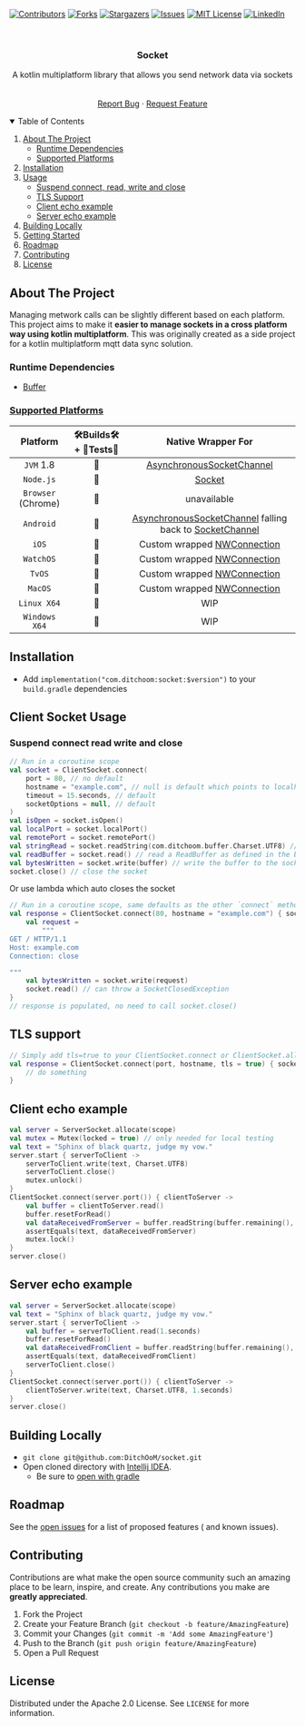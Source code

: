 [![Contributors][contributors-shield]][contributors-url]
[![Forks][forks-shield]][forks-url]
[![Stargazers][stars-shield]][stars-url]
[![Issues][issues-shield]][issues-url]
[![MIT License][license-shield]][license-url]
[![LinkedIn][linkedin-shield]][linkedin-url]

<!-- PROJECT LOGO -->

<br />
<p align="center">
<h3 align="center">Socket</h3>

<p align="center">
A kotlin multiplatform library that allows you send network data via sockets</a>
<br />
<!-- <a href="https://github.com/DitchOoM/socket"><strong>Explore the docs »</strong></a> -->
<br />
<br />
<!-- <a href="https://github.com/DitchOoM/socket">View Demo</a>
· -->
<a href="https://github.com/DitchOoM/socket/issues">Report Bug</a>
·
<a href="https://github.com/DitchOoM/socket/issues">Request Feature</a>
</p>


<details open="open">
  <summary>Table of Contents</summary>
  <ol>
    <li>
      <a href="#about-the-project">About The Project</a>
      <ul>
        <li><a href="#runtime-dependencies">Runtime Dependencies</a></li>
      </ul>
      <ul>
        <li><a href="#supported-platforms">Supported Platforms</a></li>
      </ul>
    </li>
    <li><a href="#installation">Installation</a></li>
    <li>
      <a href="#usage">Usage</a>
      <ul>
        <li><a href="#suspend-connect-read-write-and-close">Suspend connect, read, write and close</a></li>
        <li><a href="#TLS-support">TLS Support</a></li>
        <li><a href="#Client-echo-example">Client echo example</a></li>
        <li><a href="#Server-echo-example">Server echo example</a></li>
      </ul>
    </li>
    <li>
      <a href="#building-locally">Building Locally</a>
    </li>
    <li><a href="#getting-started">Getting Started</a></li>
    <li><a href="#roadmap">Roadmap</a></li>
    <li><a href="#contributing">Contributing</a></li>
    <li><a href="#license">License</a></li>
  </ol>
</details>

## About The Project

Managing metwork calls can be slightly different based on each platform. This project aims to make
it **easier to manage sockets in a cross platform way using kotlin multiplatform**. This was
originally created as a side project for a kotlin multiplatform mqtt data sync solution.

### Runtime Dependencies

* [Buffer](https://github.com/DitchOoM/buffer)

### [Supported Platforms](https://kotlinlang.org/docs/reference/mpp-supported-platforms.html)

| Platform | 🛠Builds🛠 + 🔬Tests🔬 |                                                                                                    Native Wrapper For                                                                                                     |  
| :---: | :---: |:-------------------------------------------------------------------------------------------------------------------------------------------------------------------------------------------------------------------------:|
| `JVM` 1.8 |🚀|                                        [AsynchronousSocketChannel](https://docs.oracle.com/en/java/javase/12/docs/api/java.base/java/nio/channels/AsynchronousSocketChannel.html)                                         |
| `Node.js` |🚀|                                                                                 [Socket](https://nodejs.org/api/net.html#class-netsocket)                                                                                 |
| `Browser` (Chrome) |🚀|                                                                                                        unavailable                                                                                                        |
| `Android` |🚀| [AsynchronousSocketChannel](https://developer.android.com/reference/java/nio/channels/AsynchronousSocketChannel) falling back to [SocketChannel](https://developer.android.com/reference/java/nio/channels/SocketChannel) |
| `iOS` |🚀|                                                               Custom wrapped [NWConnection](https://developer.apple.com/documentation/network/nwconnection)                                                               |
| `WatchOS` |🚀|                                                               Custom wrapped [NWConnection](https://developer.apple.com/documentation/network/nwconnection)                                                               |
| `TvOS` |🚀|                                                               Custom wrapped [NWConnection](https://developer.apple.com/documentation/network/nwconnection)                                                               |
| `MacOS` |🚀|                                                               Custom wrapped [NWConnection](https://developer.apple.com/documentation/network/nwconnection)                                                               |
| `Linux X64` |🔮|                                                                                                            WIP                                                                                                            |
| `Windows X64` |🔮|                                                                                                       WIP                                                                                                                 |

## Installation

- Add `implementation("com.ditchoom:socket:$version")` to your `build.gradle` dependencies

## Client Socket Usage

### Suspend connect read write and close

```kotlin
// Run in a coroutine scope
val socket = ClientSocket.connect(
    port = 80, // no default
    hostname = "example.com", // null is default which points to localhost
    timeout = 15.seconds, // default
    socketOptions = null, // default
)
val isOpen = socket.isOpen()
val localPort = socket.localPort()
val remotePort = socket.remotePort()
val stringRead = socket.readString(com.ditchoom.buffer.Charset.UTF8) // read a utf8 string
val readBuffer = socket.read() // read a ReadBuffer as defined in the buffer module
val bytesWritten = socket.write(buffer) // write the buffer to the socket
socket.close() // close the socket
```

Or use lambda which auto closes the socket

```kotlin
// Run in a coroutine scope, same defaults as the other `connect` method
val response = ClientSocket.connect(80, hostname = "example.com") { socket ->
    val request =
        """
GET / HTTP/1.1
Host: example.com
Connection: close

"""
    val bytesWritten = socket.write(request)
    socket.read() // can throw a SocketClosedException
}
// response is populated, no need to call socket.close()
```

## TLS support

```kotlin
// Simply add tls=true to your ClientSocket.connect or ClientSocket.allocate
val response = ClientSocket.connect(port, hostname, tls = true) { socket ->
    // do something
}
```

## Client echo example
```kotlin
val server = ServerSocket.allocate(scope)
val mutex = Mutex(locked = true) // only needed for local testing
val text = "Sphinx of black quartz, judge my vow."
server.start { serverToClient ->
    serverToClient.write(text, Charset.UTF8)
    serverToClient.close()
    mutex.unlock()
}
ClientSocket.connect(server.port()) { clientToServer ->
    val buffer = clientToServer.read()
    buffer.resetForRead()
    val dataReceivedFromServer = buffer.readString(buffer.remaining(), Charset.UTF8)
    assertEquals(text, dataReceivedFromServer)
    mutex.lock()
}
server.close()
```

## Server echo example
```kotlin
val server = ServerSocket.allocate(scope)
val text = "Sphinx of black quartz, judge my vow."
server.start { serverToClient ->
    val buffer = serverToClient.read(1.seconds)
    buffer.resetForRead()
    val dataReceivedFromClient = buffer.readString(buffer.remaining(), Charset.UTF8)
    assertEquals(text, dataReceivedFromClient)
    serverToClient.close()
}
ClientSocket.connect(server.port()) { clientToServer ->
    clientToServer.write(text, Charset.UTF8, 1.seconds)
}
server.close()
```

## Building Locally

- `git clone git@github.com:DitchOoM/socket.git`
- Open cloned directory with [Intellij IDEA](https://www.jetbrains.com/idea/download).
    - Be sure
      to [open with gradle](https://www.jetbrains.com/help/idea/gradle.html#gradle_import_project_start)

## Roadmap

See the [open issues](https://github.com/DitchOoM/socket/issues) for a list of proposed features (
and known issues).

## Contributing

Contributions are what make the open source community such an amazing place to be learn, inspire,
and create. Any contributions you make are **greatly appreciated**.

1. Fork the Project
2. Create your Feature Branch (`git checkout -b feature/AmazingFeature`)
3. Commit your Changes (`git commit -m 'Add some AmazingFeature'`)
4. Push to the Branch (`git push origin feature/AmazingFeature`)
5. Open a Pull Request

## License

Distributed under the Apache 2.0 License. See `LICENSE` for more information.

[contributors-shield]: https://img.shields.io/github/contributors/DitchOoM/socket.svg?style=for-the-badge

[contributors-url]: https://github.com/DitchOoM/socket/graphs/contributors

[forks-shield]: https://img.shields.io/github/forks/DitchOoM/socket.svg?style=for-the-badge

[forks-url]: https://github.com/DitchOoM/socket/network/members

[stars-shield]: https://img.shields.io/github/stars/DitchOoM/socket.svg?style=for-the-badge

[stars-url]: https://github.com/DitchOoM/socket/stargazers

[issues-shield]: https://img.shields.io/github/issues/DitchOoM/socket.svg?style=for-the-badge

[issues-url]: https://github.com/DitchOoM/socket/issues

[license-shield]: https://img.shields.io/github/license/DitchOoM/socket.svg?style=for-the-badge

[license-url]: https://github.com/DitchOoM/socket/blob/master/LICENSE.md

[linkedin-shield]: https://img.shields.io/badge/-LinkedIn-black.svg?style=for-the-badge&logo=linkedin&colorB=555

[linkedin-url]: https://www.linkedin.com/in/thebehera

[byte-socket-api]: https://docs.oracle.com/javase/8/docs/api/java/nio/Bytesocket.html

[maven-central]: https://search.maven.org/search?q=com.ditchoom

[npm]: https://www.npmjs.com/search?q=ditchoom-socket

[cocoapods]: https://cocoapods.org/pods/DitchOoM-socket

[apt]: https://packages.ubuntu.com/search?keywords=ditchoom&searchon=names&suite=groovy&section=all

[yum]: https://pkgs.org/search/?q=DitchOoM-socket

[chocolately]: https://chocolatey.org/packages?q=DitchOoM-socket

